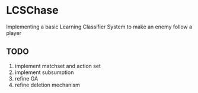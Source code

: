 # LCSChase
Implementing a basic Learning Classifier System to make an enemy follow a player

## TODO
1. implement matchset and action set
2. implement subsumption
3. refine GA
4. refine deletion mechanism
